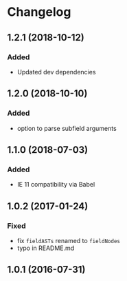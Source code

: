 # Changelog

## 1.2.1 (2018-10-12)

### Added

- Updated dev dependencies


## 1.2.0 (2018-10-10)

### Added

- option to parse subfield arguments

## 1.1.0 (2018-07-03)

### Added

- IE 11 compatibility via Babel

## 1.0.2 (2017-01-24)

### Fixed

- fix `fieldASTs` renamed to `fieldNodes`
- typo in README.md

## 1.0.1 (2016-07-31)
